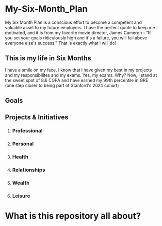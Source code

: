 # My-Six-Month_Plan
My Six Month Plan is a conscious effort to become a competent and valuable asset to my future employers. I have the perfect quote to keep me motivated, and it is from my favorite movie director, James Cameron - “If you set your goals ridiculously high and it's a failure, you will fail above everyone else's success." That is exactly what I will do!

## This is my life in Six Months
I have a smile on my face. I know that I have given my best in my projects and my responsibilites and my exams. Yes, my exams. Why? Now, I stand at the sweet spot of 8.6 CGPA and have earned my 99th percentile in GRE (one step closer to being part of Stanford's 2024 cohort)

## Goals


## Projects & Initiatives

1. ### Professional
2. ### Personal
3. ### Health
4. ### Relationships
5. ### Wealth
6. ### Leisure

# What is this repository all about?

